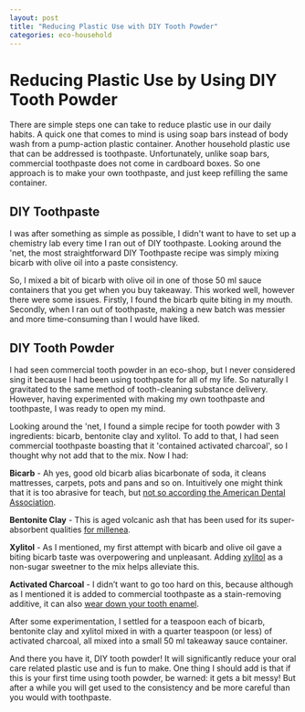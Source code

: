 ```yaml
---
layout: post
title: "Reducing Plastic Use with DIY Tooth Powder"
categories: eco-household
---
```

# Reducing Plastic Use by Using DIY Tooth Powder

There are simple steps one can take to reduce plastic use in our daily habits. A quick one that comes to mind is using soap bars instead of body wash from a pump-action plastic container. Another household plastic use that can be addressed is toothpaste. Unfortunately, unlike soap bars, commercial toothpaste does not come in cardboard boxes. So one approach is to make your own toothpaste, and just keep refilling the same container.

## DIY Toothpaste

I was after something as simple as possible, I didn't want to have to set up a chemistry lab every time I ran out of DIY toothpaste. Looking around the 'net, the most straightforward DIY Toothpaste recipe was simply mixing bicarb with olive oil into a paste consistency.

So, I mixed a bit of bicarb with olive oil in one of those 50 ml sauce containers that you get when you buy takeaway. This worked well, however there were some issues. Firstly, I found the bicarb quite biting in my mouth. Secondly, when I ran out of toothpaste, making a new batch was messier and more time-consuming than I would have liked.

## DIY Tooth Powder

I had seen commercial tooth powder in an eco-shop, but I never considered sing it because I had been using toothpaste for all of my life. So naturally I gravitated to the same method of tooth-cleaning substance delivery. However, having experimented with making my own toothpaste and toothpaste, I was ready to open my mind.

Looking around the 'net, I found a simple recipe for tooth powder with 3 ingredients: bicarb, bentonite clay and xylitol. To add to that, I had seen commercial toothpaste boasting that it 'contained activated charcoal', so I thought why not add that to the mix. Now I had:

**Bicarb** - Ah yes, good old bicarb alias bicarbonate of soda, it cleans mattresses, carpets, pots and pans and so on. Intuitively one might think that it is too abrasive for teach, but [not so according the American Dental Association](https://jada.ada.org/article/S0002-8177(17)30812-7/fulltext).

**Bentonite Clay** - This is aged volcanic ash that has been used for its super-absorbent qualities [for millenea](https://www.webmd.com/a-to-z-guides/bentonite-clay-benefits).

**Xylitol** - As I mentioned, my first attempt with bicarb and olive oil gave a biting bicarb taste was overpowering and unpleasant. Adding [xylitol](https://en.wikipedia.org/wiki/Xylitol) as a non-sugar sweetner to the mix helps alleviate this.

**Activated Charcoal** - I didn’t want to go too hard on this, because although as I mentioned it is added to commercial toothpaste as a stain-removing additive, it can also [wear down your tooth enamel](https://www.webmd.com/oral-health/what-to-know-about-activated-charcoal-whitening).

After some experimentation, I settled for a teaspoon each of bicarb, bentonite clay and xylitol mixed in with a quarter teaspoon (or less) of activated charcoal, all mixed into a small 50 ml takeaway sauce container.

And there you have it, DIY tooth powder! It will significantly reduce your oral care related plastic use and is fun to make. One thing I should add is that if this is your first time using tooth powder, be warned: it gets a bit messy! But after a while you will get used to the consistency and be more careful than you would with toothpaste.
